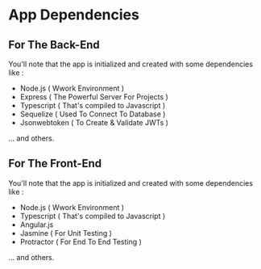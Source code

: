# App Dependencies
## For The Back-End
You'll note that the app is initialized and created with some dependencies like :

- Node.js ( Wwork Environment )
- Express ( The Powerful Server For Projects )
- Typescript ( That's compiled to Javascript )
- Sequelize ( Used To Connect To Database )
- Jsonwebtoken ( To Create & Validate JWTs )

... and others.

## For The Front-End
You'll note that the app is initialized and created with some dependencies like :

- Node.js ( Wwork Environment )
- Typescript ( That's compiled to Javascript )
- Angular.js
- Jasmine ( For Unit Testing )
- Protractor ( For End To End Testing )

... and others.